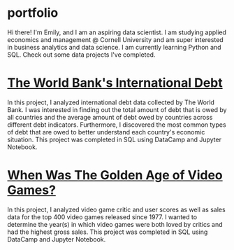 # portfolio
Hi there! I'm Emily, and I am an aspiring data scientist. I am studying applied economics and management @ Cornell University and am super interested in business analytics and data science. I am currently learning Python and SQL. Check out some data projects I've completed. 

# [The World Bank's International Debt](https://github.com/emilylau1/portfolio/tree/42e6f11036ee037c2c9ae1d404b74af9cb5dacdd/Analyze%20International%20Debt)
In this project, I analyzed international debt data collected by The World Bank. I was interested in finding out the total amount of debt that is owed by all countries and the average amount of debt owed by countries across different debt indicators. Furthermore, I discovered the most common types of debt that are owed to better understand each country's economic situation. This project was completed in SQL using DataCamp and Jupyter Notebook.

# [When Was The Golden Age of Video Games?](https://github.com/emilylau1/portfolio/tree/b6897172f8c0e19202f50a14b1f27ba45f0e7d23/the_golden_age_of_video_games)
In this project, I analyzed video game critic and user scores as well as sales data for the top 400 video games released since 1977. I wanted to determine the year(s) in which video games were both loved by critics and had the highest gross sales. This project was completed in SQL using DataCamp and Jupyter Notebook.
